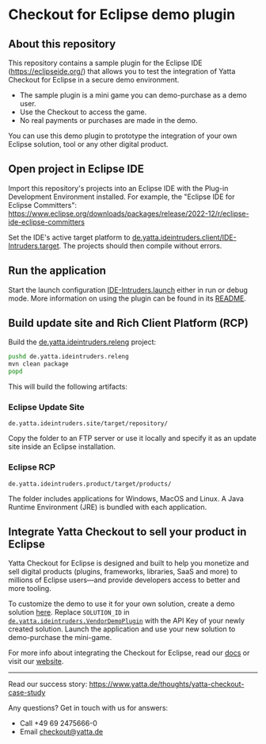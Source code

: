 # Checkout for Eclipse demo plugin

## About this repository

This repository contains a sample plugin for the Eclipse IDE (https://eclipseide.org/) that allows you to test the integration of Yatta Checkout for Eclipse in a secure demo environment.
*  The sample plugin is a mini game you can demo-purchase as a demo user.
*  Use the Checkout to access the game.
*  No real payments or purchases are made in the demo.

You can use this demo plugin to prototype the integration of your own Eclipse solution, tool or any other digital product.

## Open project in Eclipse IDE

Import this repository's projects into an Eclipse IDE with the Plug-in Development Environment installed. For example, the "Eclipse IDE for Eclipse Committers": https://www.eclipse.org/downloads/packages/release/2022-12/r/eclipse-ide-eclipse-committers

Set the IDE's active target platform to [de.yatta.ideintruders.client/IDE-Intruders.target](de.yatta.ideintruders.client/IDE-Intruders.target). The projects should then compile without errors.

## Run the application

Start the launch configuration [IDE-Intruders.launch](de.yatta.ideintruders.client/IDE-Intruders.launch) either in run or debug mode.
More information on using the plugin can be found in its [README](de.yatta.ideintruders.product/README.txt).

## Build update site and Rich Client Platform (RCP)

Build the [de.yatta.ideintruders.releng](de.yatta.ideintruders.releng) project:
```bash
pushd de.yatta.ideintruders.releng
mvn clean package
popd
```
This will build the following artifacts:

### Eclipse Update Site
```
de.yatta.ideintruders.site/target/repository/
```
Copy the folder to an FTP server or use it locally and specify it as an update site inside an Eclipse installation.

### Eclipse RCP
```
de.yatta.ideintruders.product/target/products/
```
The folder includes applications for Windows, MacOS and Linux. A Java Runtime Environment (JRE) is bundled with each application.

## Integrate Yatta Checkout to sell your product in Eclipse

Yatta Checkout for Eclipse is designed and built to help you monetize and sell digital products (plugins, frameworks, libraries, SaaS and more) to millions of Eclipse users—and provide developers access to better and more tooling.

To customize the demo to use it for your own solution, create a demo solution [here](https://www.yatta.de/portal). Replace `SOLUTION_ID` in [`de.yatta.ideintruders.VendorDemoPlugin`](de.yatta.ideintruders.client/src/de/yatta/ideintruders/VendorDemoPlugin.java) with the API Key of your newly created solution. Launch the application and use your new solution to demo-purchase the mini-game.

For more info about integrating the Checkout for Eclipse, read our [docs](https://www.yatta.de/docs) or visit our [website](https://www.yatta.de/checkout-for-eclipse).

---
Read our success story: https://www.yatta.de/thoughts/yatta-checkout-case-study

Any questions? Get in touch with us for answers:
  - Call +49 69 2475666-0
  - Email checkout@yatta.de
